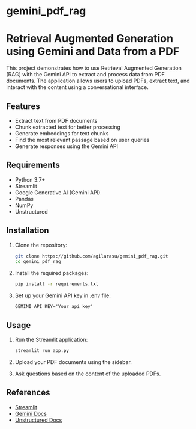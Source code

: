 # gemini_pdf_rag
# Retrieval Augmented Generation using Gemini and Data from a PDF

This project demonstrates how to use Retrieval Augmented Generation (RAG) with the Gemini API to extract and process data from PDF documents. The application allows users to upload PDFs, extract text, and interact with the content using a conversational interface.

## Features

- Extract text from PDF documents
- Chunk extracted text for better processing
- Generate embeddings for text chunks
- Find the most relevant passage based on user queries
- Generate responses using the Gemini API

## Requirements

- Python 3.7+
- Streamlit
- Google Generative AI (Gemini API)
- Pandas
- NumPy
- Unstructured

## Installation

1. Clone the repository:
    ```bash
    git clone https://github.com/agilarasu/gemini_pdf_rag.git
    cd gemini_pdf_rag
    ```

2. Install the required packages:
    ```bash
    pip install -r requirements.txt
    ```

3. Set up your Gemini API key in .env file:
    ```
    GEMINI_API_KEY='Your api key'
    ```

## Usage

1. Run the Streamlit application:
    ```bash
    streamlit run app.py
    ```

2. Upload your PDF documents using the sidebar.

3. Ask questions based on the content of the uploaded PDFs.

## References

- [Streamlit](https://streamlit.io/)
- [Gemini Docs](https://ai.google.dev/gemini-api/docs)
- [Unstructured Docs](https://docs.unstructured.io/open-source)


